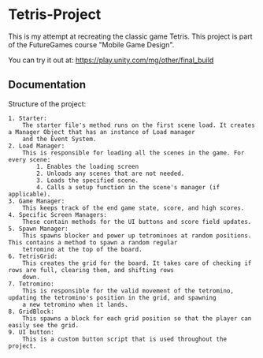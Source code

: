 # Tetris-Project

This is my attempt at recreating the classic game Tetris. 
This project is part of the FutureGames course "Mobile Game Design".

You can try it out at: https://play.unity.com/mg/other/final_build

## Documentation

Structure of the project:

    1. Starter:
        The starter file's method runs on the first scene load. It creates a Manager Object that has an instance of Load manager 
        and the Event System.
    2. Load Manager:
        This is responsible for loading all the scenes in the game. For every scene:
            1. Enables the loading screen
            2. Unloads any scenes that are not needed.
            3. Loads the specified scene.
            4. Calls a setup function in the scene's manager (if applicable).
    3. Game Manager:
        This keeps track of the end game state, score, and high scores.
    4. Specific Screen Managers: 
        These contain methods for the UI buttons and score field updates.
    5. Spawn Manager:
        This spawns blocker and power up tetrominoes at random positions. This contains a method to spawn a random regular 
        tetromino at the top of the board.
    6. TetrisGrid:
        This creates the grid for the board. It takes care of checking if rows are full, clearing them, and shifting rows
        down.
    7. Tetromino:
        This is responsible for the valid movement of the tetromino, updating the tetromino's position in the grid, and spawning 
        a new tetromino when it lands.
    8. GridBlock:
        This spawns a block for each grid position so that the player can easily see the grid.
    9. UI button:
        This is a custom button script that is used throughout the project.

